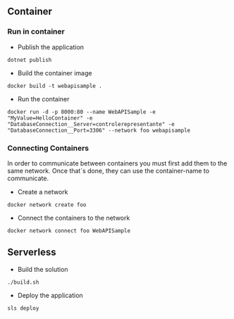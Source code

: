## Container

### Run in container
- Publish the application
```
dotnet publish
```
- Build the container image
```
docker build -t webapisample .
```
- Run the container
```
docker run -d -p 8000:80 --name WebAPISample -e "MyValue=HelloContainer" -e "DatabaseConnection__Server=controlerepresentante" -e "DatabaseConnection__Port=3306" --network foo webapisample
```

### Connecting Containers
In order to communicate between containers you must first add them to the same network.
Once that`s done, they can use the container-name to communicate.

- Create a network
```
docker network create foo
```
- Connect the containers to the network
```
docker network connect foo WebAPISample
```

## Serverless
- Build the solution
```
./build.sh
```
- Deploy the application
```
sls deploy
```